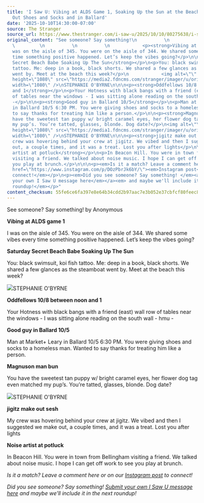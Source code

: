 ```yaml
---
title: 'I Saw U: Vibing at ALDS Game 1, Soaking Up the Sun at the Beach, and Giving
  Out Shoes and Socks and in Ballard'
date: '2025-10-10T14:30:00-07:00'
source: The Stranger
source_url: https://www.thestranger.com/i-saw-u/2025/10/10/80275638/i-saw-u-vibing-at-alds-game-1-soaking-up-the-sun-at-the-beach-and-giving-out-shoes-and-socks-and-in-ballard
original_content: "See someone? Say something!\n          \n            by Anonymous\n
  \         \n          \n          \n            <p><strong>Vibing at ALDS game 1</strong></p>\n<p>I
  was on the aisle of 345. You were on the aisle of 344. We shared some vibes every
  time something positive happened. Let’s keep the vibes going?</p>\n\n<p><strong>Saturday
  Secret Beach Babe Soaking Up The Sun</strong></p>\n<p>You: black swimsuit, koi fish
  tattoo. Me: deep in a book, black shorts. We shared a few glances as the steamboat
  went by. Meet at the beach this week?</p>\n            <img alt=\"\" class=\"\"
  height=\"1080\" src=\"https://media2.fdncms.com/stranger/imager/u/original/80275653/i-saw-u-stephanie-o_byrne.webp\"
  width=\"1080\" />\nSTEPHANIE O'BYRNE\n\n\n<p><strong>Oddfellows 10/8 between noon
  and 1</strong></p>\n<p>Your Hotness with black bangs with a friend (east) wall row
  of tables near the windows - I was sitting alone reading on the south wall - hmu
  -</p>\n\n<p><strong>Good guy in Ballard 10/5</strong></p>\n<p>Man at Market+ Leary
  in Ballard 10/5 6:30 PM. You were giving shoes and socks to a homeless man. Wanted
  to say thanks for treating him like a person.</p>\n\n<p><strong>Magnuson man bun</strong></p>\n<p>You
  have the sweetest tan puppy w/ bright caramel eyes, her flower dog tag even matched
  my pup’s. You’re tatted, glasses, blonde. Dog date?</p>\n<img alt=\"\" class=\"\"
  height=\"1080\" src=\"https://media1.fdncms.com/stranger/imager/u/original/80275654/i-saw-u-2-stephanie-o_byrne.webp\"
  width=\"1080\" />\nSTEPHANIE O'BYRNE\n\n\n<p><strong>jigitz make out sesh</strong></p>\n<p>My
  crew was hovering behind your crew at jigitz. We vibed and then I suggested we make
  out, a couple times, and it was a treat. Lost you after lights</p>\n\n\n<p><strong>Noise
  artist at potluck</strong></p>\n<p>In Beacon Hill. You were in town from Bellingham
  visiting a friend. We talked about noise music. I hope I can get off work to see
  you play at brunch.</p>\n\n\n<p><em>Is it a match? Leave a comment here or on our </em><a
  href=\"https://www.instagram.com/p/DOzPbrJk6bY/\"><em>Instagram post</em></a> <em>to
  connect!</em></p>\n<p><em>Did you see someone? Say something! </em><a href=\"https://www.thestranger.com/isawu\"><em>Submit
  your own I Saw U message here</em></a><em> and maybe we'll include it in the next
  roundup!</em></p>"
content_checksum: 55fe6ce6fa397e8e64b34cdd2b97aac7e3b052e37cbfcf80feec82668f9d48d5
---
```


See someone? Say something! by Anonymous

**Vibing at ALDS game 1**

I was on the aisle of 345. You were on the aisle of 344. We shared some vibes every time something positive happened. Let’s keep the vibes going?

**Saturday Secret Beach Babe Soaking Up The Sun**

You: black swimsuit, koi fish tattoo. Me: deep in a book, black shorts. We shared a few glances as the steamboat went by. Meet at the beach this week?

 ![](https://media2.fdncms.com/stranger/imager/u/original/80275653/i-saw-u-stephanie-o_byrne.webp)STEPHANIE O'BYRNE

**Oddfellows 10/8 between noon and 1**

Your Hotness with black bangs with a friend (east) wall row of tables near the windows - I was sitting alone reading on the south wall - hmu -

**Good guy in Ballard 10/5**

Man at Market+ Leary in Ballard 10/5 6:30 PM. You were giving shoes and socks to a homeless man. Wanted to say thanks for treating him like a person.

**Magnuson man bun**

You have the sweetest tan puppy w/ bright caramel eyes, her flower dog tag even matched my pup’s. You’re tatted, glasses, blonde. Dog date?

 ![](https://media1.fdncms.com/stranger/imager/u/original/80275654/i-saw-u-2-stephanie-o_byrne.webp)STEPHANIE O'BYRNE

**jigitz make out sesh**

My crew was hovering behind your crew at jigitz. We vibed and then I suggested we make out, a couple times, and it was a treat. Lost you after lights

**Noise artist at potluck**

In Beacon Hill. You were in town from Bellingham visiting a friend. We talked about noise music. I hope I can get off work to see you play at brunch.

_Is it a match? Leave a comment here or on our&nbsp;_[_Instagram post_](https://www.instagram.com/p/DOzPbrJk6bY/)&nbsp;_to connect!_

_Did you see someone? Say something!&nbsp;_[_Submit your own I Saw U message here_](https://www.thestranger.com/isawu) _and maybe we'll include it in the next roundup!_

